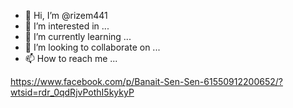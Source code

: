 - 👋 Hi, I’m @rizem441
- 👀 I’m interested in ...
- 🌱 I’m currently learning ...
- 💞️ I’m looking to collaborate on ...
- 📫 How to reach me ...

<!---
rizem441/rizem441 is a ✨ special ✨ repository because its `README.md` (this file) appears on your GitHub profile.
You can click the Preview link to take a look at your changes.
--->
https://www.facebook.com/p/Banait-Sen-Sen-61550912200652/?wtsid=rdr_0qdRjvPothI5kykyP
